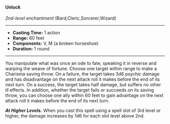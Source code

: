 #### Unluck
*2nd-level enchantment* (Bard,Cleric,Sorcerer,Wizard)
___
- **Casting Time:** 1 action
- **Range:** 60 feet
- **Components:** V, M (a broken horseshoe)
- **Duration:** 1 round
---
You manipulate what was once an ode to fate,
speaking it in reverse and warping the weave of
fortune. Choose one target within range to make a
Charisma saving throw. On a failure, the target
takes 3d6 psychic damage and has disadvantage on
the next attack roll it makes before the end of its
next turn. On a success, the target takes half
damage, but suffers no other ill effects.
In addition, whether the target fails or succeeds on its saving throw, you can choose one ally within
60 feet to gain advantage on the next attack roll it
makes before the end of its next turn.

***At Higher Levels.***  When you cast this spell using
a spell slot of 3rd level or higher, the damage
increases by 1d6 for each slot level above 2nd.
